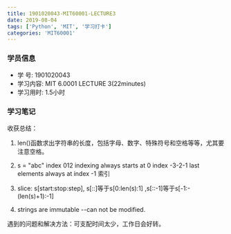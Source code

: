 ```yaml
---
title: 1901020043-MIT60001-LECTURE3
date: 2019-08-04
tags: ['Python', 'MIT', '学习打卡']
categories: 'MIT60001'
---
```


### 学员信息

- 学    号: 1901020043
- 学习内容: MIT 6.0001 LECTURE 3(22minutes)
- 学习用时: 1.5小时

### 学习笔记

收获总结：

1. len()函数求出字符串的长度，包括字母、数字、特殊符号和空格等等，尤其要注意空格。

2. s = "abc"
index   012  indexing always starts at 0
index -3-2-1 last elements always at index -1
索引

3. slice: s[start:stop:step],  s[::]等于s[0:len(s):1] ,s[::-1]等于s[-1:-(len(s)+1):-1]

4. strings are immutable --can not be modified.

遇到的问题和解决方法：可支配时间太少，工作日会好转。
